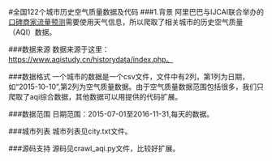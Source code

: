 #全国122个城市历史空气质量数据及代码
###1.背景
阿里巴巴与IJCAI联合举办的[口碑商家流量预测](https://tianchi.shuju.aliyun.com/competition/introduction.htm?spm=0.0.5678.0.F7TTMW&raceId=231591)需要使用天气信息，所以爬取了相关城市的历史空气质量（AQI）数据。

###数据来源
数据来源于这里：https://www.aqistudy.cn/historydata/index.php。

###数据格式
一个城市的数据是一个csv文件，文件中有2列，第1列为日期，如“2015-10-10”,第2列为空气质量数据。由于空气质量数据范围包括很多，我们只爬取了aqi综合数据，其他数据可以用提供的代码扩展。

###数据范围
日期范围：2015-07-01至2016-11-31,每天的数据。

###城市列表
城市列表见city.txt文件。

###源码支持
源码见crawl_aqi.py文件，比较好扩展。